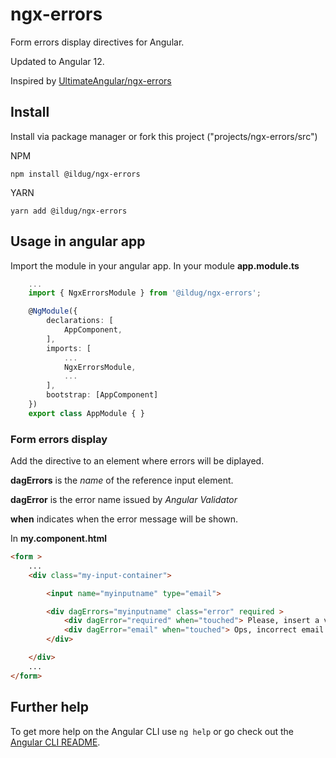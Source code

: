 # ngx-errors
Form errors display directives for Angular.

Updated to Angular 12.

Inspired by [UltimateAngular/ngx-errors](https://github.com/UltimateAngular/ngx-errors)

## Install

Install via package manager or fork this project ("projects/ngx-errors/src")

NPM 

```
npm install @ildug/ngx-errors
```
YARN 

```
yarn add @ildug/ngx-errors
```

## Usage in angular app

Import the module in your angular app. In your module **app.module.ts**

``` typescript
    ...
    import { NgxErrorsModule } from '@ildug/ngx-errors';

    @NgModule({
        declarations: [
            AppComponent,
        ],
        imports: [
            ...
            NgxErrorsModule,
            ...
        ],
        bootstrap: [AppComponent]
    })
    export class AppModule { }
```

### Form errors display

Add the directive to an element where errors will be diplayed.

**dagErrors** is the *name* of the reference input element.

**dagError** is the error name issued by  *Angular Validator* 

**when** indicates when the error message will be shown.

In **my.component.html**

``` html
<form >
    ...
    <div class="my-input-container">

        <input name="myinputname" type="email">

        <div dagErrors="myinputname" class="error" required >
            <div dagError="required" when="touched"> Please, insert a value</div>
            <div dagError="email" when="touched"> Ops, incorrect email format</div>
        </div>

    </div>
    ...
</form>
```

## Further help

To get more help on the Angular CLI use `ng help` or go check out the [Angular CLI README](https://github.com/angular/angular-cli/blob/master/README.md).